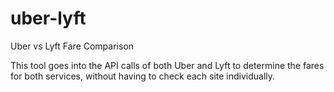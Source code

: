 # uber-lyft
Uber vs Lyft Fare Comparison 

This tool goes into the API calls of both Uber and Lyft to determine the fares for both services, without having to check each site individually. 
